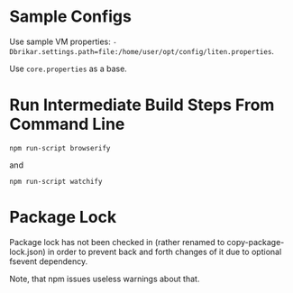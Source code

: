 
# Sample Configs

Use sample VM properties: ``-Dbrikar.settings.path=file:/home/user/opt/config/liten.properties``.

Use ``core.properties`` as a base.

# Run Intermediate Build Steps From Command Line

```
npm run-script browserify
```

and

```
npm run-script watchify
```

# Package Lock

Package lock has not been checked in (rather renamed to copy-package-lock.json) in order to prevent back and forth changes of it due to optional fsevent dependency.

Note, that npm issues useless warnings about that.

